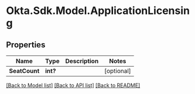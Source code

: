 # Okta.Sdk.Model.ApplicationLicensing
## Properties

Name | Type | Description | Notes
------------ | ------------- | ------------- | -------------
**SeatCount** | **int?** |  | [optional] 

[[Back to Model list]](../README.md#documentation-for-models) [[Back to API list]](../README.md#documentation-for-api-endpoints) [[Back to README]](../README.md)

